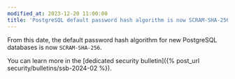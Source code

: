 ```yaml
---
modified_at: 2023-12-20 11:00:00
title: 'PostgreSQL default password hash algorithm is now SCRAM-SHA-256'
---
```


From this date, the default password hash algorithm for new PostgreSQL databases is now `SCRAM-SHA-256`.

You can learn more in the [dedicated security bulletin]({% post_url security/bulletins/ssb-2024-02 %}).